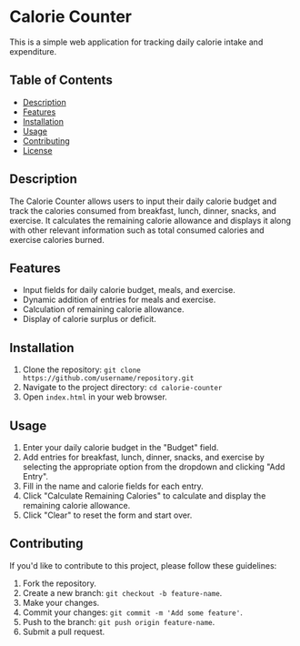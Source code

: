 
# Calorie Counter

This is a simple web application for tracking daily calorie intake and expenditure.

## Table of Contents

- [Description](#description)
- [Features](#features)
- [Installation](#installation)
- [Usage](#usage)
- [Contributing](#contributing)
- [License](#license)

## Description

The Calorie Counter allows users to input their daily calorie budget and track the calories consumed from breakfast, lunch, dinner, snacks, and exercise. It calculates the remaining calorie allowance and displays it along with other relevant information such as total consumed calories and exercise calories burned.

## Features

- Input fields for daily calorie budget, meals, and exercise.
- Dynamic addition of entries for meals and exercise.
- Calculation of remaining calorie allowance.
- Display of calorie surplus or deficit.

## Installation

1. Clone the repository: `git clone https://github.com/username/repository.git`
2. Navigate to the project directory: `cd calorie-counter`
3. Open `index.html` in your web browser.

## Usage

1. Enter your daily calorie budget in the "Budget" field.
2. Add entries for breakfast, lunch, dinner, snacks, and exercise by selecting the appropriate option from the dropdown and clicking "Add Entry".
3. Fill in the name and calorie fields for each entry.
4. Click "Calculate Remaining Calories" to calculate and display the remaining calorie allowance.
5. Click "Clear" to reset the form and start over.

## Contributing

If you'd like to contribute to this project, please follow these guidelines:

1. Fork the repository.
2. Create a new branch: `git checkout -b feature-name`.
3. Make your changes.
4. Commit your changes: `git commit -m 'Add some feature'`.
5. Push to the branch: `git push origin feature-name`.
6. Submit a pull request.
